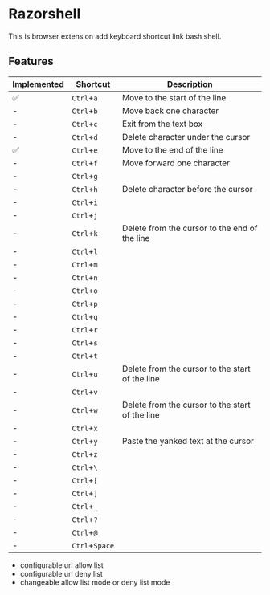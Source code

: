 # Razorshell

This is browser extension add keyboard shortcut link bash shell.

## Features

|Implemented|Shortcut|Description|
| --- | --- | --- |
|✅| `Ctrl`+`a` | Move to the start of the line |
|-| `Ctrl`+`b` | Move back one character |
|-| `Ctrl`+`c` | Exit from the text box |
|-| `Ctrl`+`d` | Delete character under the cursor |
|✅| `Ctrl`+`e` | Move to the end of the line |
|-| `Ctrl`+`f` | Move forward one character |
|-| `Ctrl`+`g` ||
|-| `Ctrl`+`h` | Delete character before the cursor |
|-| `Ctrl`+`i` ||
|-| `Ctrl`+`j` ||
|-| `Ctrl`+`k` | Delete from the cursor to the end of the line |
|-| `Ctrl`+`l` ||
|-| `Ctrl`+`m` ||
|-| `Ctrl`+`n` ||
|-| `Ctrl`+`o` ||
|-| `Ctrl`+`p` ||
|-| `Ctrl`+`q` ||
|-| `Ctrl`+`r` ||
|-| `Ctrl`+`s` ||
|-| `Ctrl`+`t` ||
|-| `Ctrl`+`u` | Delete from the cursor to the start of the line |
|-| `Ctrl`+`v` ||
|-| `Ctrl`+`w` | Delete from the cursor to the start of the line |
|-| `Ctrl`+`x` ||
|-| `Ctrl`+`y` | Paste the yanked text at the cursor |
|-| `Ctrl`+`z` ||
|-| `Ctrl`+`\` ||
|-| `Ctrl`+`[` ||
|-| `Ctrl`+`]` ||
|-| `Ctrl`+`_` ||
|-| `Ctrl`+`?` ||
|-| `Ctrl`+`@` ||
|-| `Ctrl`+`Space` ||

- configurable url allow list
- configurable url deny list
- changeable allow list mode or deny list mode
